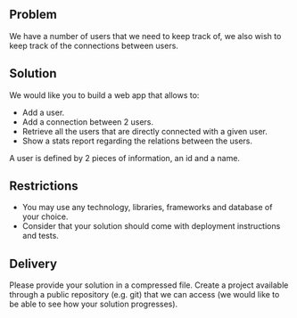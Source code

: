 ## Problem

We have a number of users that we need to keep track of, we also wish to keep track
of the connections between users.

## Solution

We would like you to build a web app that allows to:
- Add a user.
- Add a connection between 2 users.
- Retrieve all the users that are directly connected with a given user.
- Show a stats report regarding the relations between the users.

A user is defined by 2 pieces of information, an id and a name.

## Restrictions

- You may use any technology, libraries, frameworks and database of your choice.
- Consider that your solution should come with deployment instructions and tests.

## Delivery

Please provide your solution in a compressed file.
Create a project available through a public repository (e.g. git) that we can access (we
would like to be able to see how your solution progresses).
